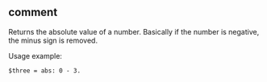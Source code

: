 ## comment

Returns the absolute value of a number.
Basically if the number is negative, the minus sign is removed.

Usage example:
```
$three = abs: 0 - 3.
```